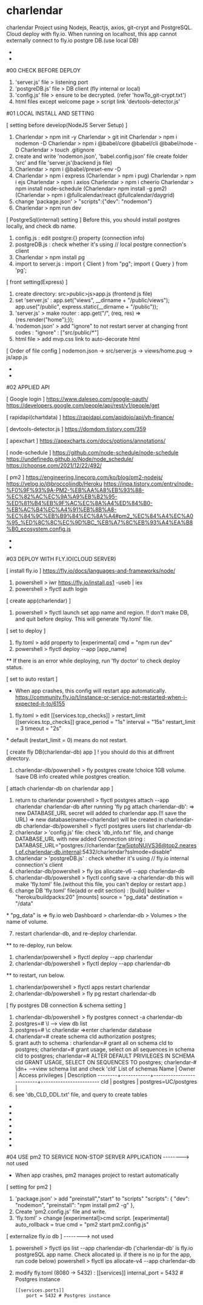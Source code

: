 # charlendar

charlendar Project using Nodejs, Reactjs, axios, git-crypt and PostgreSQL.
Cloud deploy with fly.io.
When running on localhost, this app cannot externally connect to fly.io postgre DB.(use local DB)

-
-

#00 CHECK BEFORE DEPLOY

1. 'server.js' file > listening port
2. 'postgreDB.js' file > DB client (fly internal or local)
3. 'config.js' file > ensure to be decrypted. (refer 'howTo_git-crypt.txt')
4. html files except welcome page > script link 'devtools-detector.js'

#01 LOCAL INSTALL AND SETTING

[ setting before develop(NodeJS Server Setup) ]

1.  Charlendar > npm init -y
    Charlendar > git init
    Charlendar > npm i nodemon -D
    Charlendar > npm i @babel/core @babel/cli @babel/node -D
    Charlendar > touch .gitignore
2.  create and write 'nodemon.json', 'babel.config.json' file
    create folder 'src' and file 'server.js'(backend js file)
3.  Charlendar > npm i @babel/preset-env -D
4.  Charlendar > npm i express
    (Charlendar > npm i pug)
    Charlendar > npm i ejs
    Charlendar > npm i axios
    Charlendar > npm i cheerio
    Charlendar > npm install node-schedule
    (Charlendar> npm install -g pm2)
    (Charlendar > npm i @fullcalendar/react @fullcalendar/daygrid)
5.  change 'package.json' > "scripts":{"dev": "nodemon"}
6.  Charlendar > npm run dev

[ PostgreSql(internal) setting ]
Before this, you should install postgres locally, and check db name.

1. config.js :
   edit postgre:{} property (connection info)
2. postgreDB.js :
   check whether it's using // local postgre connection's client
3. Charlendar > npm install pg
4. import to server.js :
   import { Client } from "pg";
   import { Query } from 'pg';

[ front setting(Express) ]

1.  create directory: src>public>js>app.js (frontend js file)
2.  set 'server.js' :
    app.set("views", \_\_dirname + "/public/views");
    app.use("/public", express.static(\_\_dirname + "/public"));
3.  'server.js' > make router :
    app.get("/", (req, res) => {res.render("home");});
4.  'nodemon.json' > add "ignore" to not restart server at changing front codes :
    "ignore" : ["src/public/*"]
5.  html file > add mvp.css link to auto-decorate html

[ Order of file config ]
nodemon.json -> src/server.js -> views/home.pug -> js/app.js

-
-

#02 APPLIED API

[ Google login ]
https://www.daleseo.com/google-oauth/
https://developers.google.com/people/api/rest/v1/people/get

[ rapidapi(chartdata) ]
https://rapidapi.com/apidojo/api/yh-finance/

[ devtools-detector.js ]
https://domdom.tistory.com/359

[ apexchart ]
https://apexcharts.com/docs/options/annotations/

[ node-schedule ]
https://github.com/node-schedule/node-schedule
https://undefinedp.github.io/Node/node_schedule/
https://choonse.com/2021/12/22/492/

[ pm2 ]
https://engineering.linecorp.com/ko/blog/pm2-nodejs/
https://velog.io/@broccoliindb/Heroku
https://inpa.tistory.com/entry/node-%F0%9F%93%9A-PM2-%EB%AA%A8%EB%93%88-%EC%82%AC%EC%9A%A9%EB%B2%95-%ED%81%B4%EB%9F%AC%EC%8A%A4%ED%84%B0-%EB%AC%B4%EC%A4%91%EB%8B%A8-%EC%84%9C%EB%B9%84%EC%8A%A4#pm2_%EC%84%A4%EC%A0%95_%ED%8C%8C%EC%9D%BC_%EB%A7%8C%EB%93%A4%EA%B8%B0_ecosystem.config.js

-
-

#03 DEPLOY WITH FLY.IO(CLOUD SERVER)

[ install fly.io ]
https://fly.io/docs/languages-and-frameworks/node/

1. powershell > iwr https://fly.io/install.ps1 -useb | iex
2. powershell > flyctl auth login

[ create app(charlendar) ]

1. powershell > flyctl launch
   set app name and region.
   !! don't make DB, and quit before deploy.
   This will generate 'fly.toml' file.

[ set to deploy ]

1. fly.toml > add property to [experimental]
   cmd = "npm run dev"
2. powershell > flyctl deploy --app [app_name]

\*\* If there is an error while deploying, run 'fly doctor' to check deploy status.

[ set to auto restart ]

- When app crashes, this config will restart app automatically.
  https://community.fly.io/t/instance-or-service-not-restarted-when-i-expected-it-to/6155

1. fly.toml > edit [[services.tcp_checks]] > restart_limit
   [[services.tcp_checks]]
   grace_period = "1s"
   interval = "15s"
   restart_limit = 3
   timeout = "2s"

\* default (restart_limit = 0) means do not restart.

[ create fly DB(charlendar-db) app ]
! you should do this at diffrrent directory.

1.  charlendar-db/powershell > fly postgres create
    !choice 1GB volume.
    !save DB info created while postgres creation.

[ attach charlendar-db on charlendar app ]

1.  return to charlendar powershell > flyctl postgres attach --app charlendar charlendar-db
    after running 'fly pg attach charlendar-db':
    => new DATABASE_URL secret will added to charlendar app.(!! save the URL)
    => new database(name=charlendar) will be created in charlendar-db
    charlendar-db/powershell > flyctl postgres users list charlendar-db
2.  charlendar > 'config.js' file:
    check 'db_info.txt' file, and change DATABASE_URL with new added Connection string :
    DATABASE_URL="postgres://charlendar:fzw5iptoNUjVS36@top2.nearest.of.charlendar-db.internal:5432/charlendar?sslmode=disable"
3.  charlendar > 'postgreDB.js' :
    check whether it's using // fly.io internal connection's client
4.  charlendar-db/powershell > fly ips allocate-v6 --app charlendar-db
5.  charlendar-db/powershell > flyctl config save -a charlendar-db
    this will make 'fly.toml' file.(without this file, you can't deploy or restart app.)
6.  change DB 'fly.toml' file(add or edit section) :
    [build]
    builder = "heroku/buildpacks:20"
    [mounts]
    source = "pg_data"
    destination = "/data"

\* "pg_data" is => fly.io web Dashboard > charlendar-db > Volumes > the name of volume.

7. restart charlendar-db, and re-deploy charlendar.

\*\* to re-deploy, run below.

1. charlendar/powershell > flyctl deploy --app charlendar
2. charlendar-db/powershell > flyctl deploy --app charlendar-db

\*\* to restart, run below.

1. charlendar/powershell > flyctl apps restart charlendar
2. charlendar-db/powershell > fly pg restart charlendar-db

[ fly postgres DB connection & schema setting ]

1. charlendar-db/powershell > fly postgres connect -a charlendar-db
2. postgres=# \l --> view db list
3. postgres=# \c charlendar
   =>enter charlendar database
4. charlendar=# create schema cld authorization postgres;
5. grant auth to schema :
   charlendar=# grant all on schema cld to postgres;
   charlendar=# grant usage, select on all sequences in schema cld to postgres;
   charlendar=# ALTER DEFAULT PRIVILEGES IN SCHEMA cld GRANT USAGE, SELECT ON SEQUENCES TO postgres;
   charlendar-# \dn+ -->view schema list and check 'cld'
   List of schemas
   Name | Owner | Access privileges | Description
   --------+------------+--------------------------+------------------------
   cld | postgres | postgres=UC/postgres |
6. see 'db_CLD_DDL.txt' file, and query to create tables

-

-
-
-
-
-
-

#04 USE pm2 TO SERVICE NON-STOP SERVER APPLICATION --------> not used

- When app crashes, pm2 manages project to restart automatically

[ setting for pm2 ]

1. 'package.json' > add "preinstall","start" to "scripts"
   "scripts": {
   "dev": "nodemon",
   "preinstall": "npm install pm2 -g"
   },
2. Create 'pm2.config.js' file and write.
3. 'fly.toml' > change [experimental]>cmd script.
   [experimental]
   auto_rollback = true
   cmd = "pm2 start pm2.config.js"

[ externalize fly.io db ] --------> not used

1.  powershell > flyctl ips list --app charlendar-db
    ('charlendar-db' is fly.io postgreSQL app name. Check allocated ip.
    if there is no ip for the app, run code below)
    powershell > flyctl ips allocate-v4 --app charlendar-db
2.  modify fly.toml (8080 -> 5432) :
    [[services]]
    internal_port = 5432 # Postgres instance

        [[services.ports]]
            port = 5432 # Postgres instance
